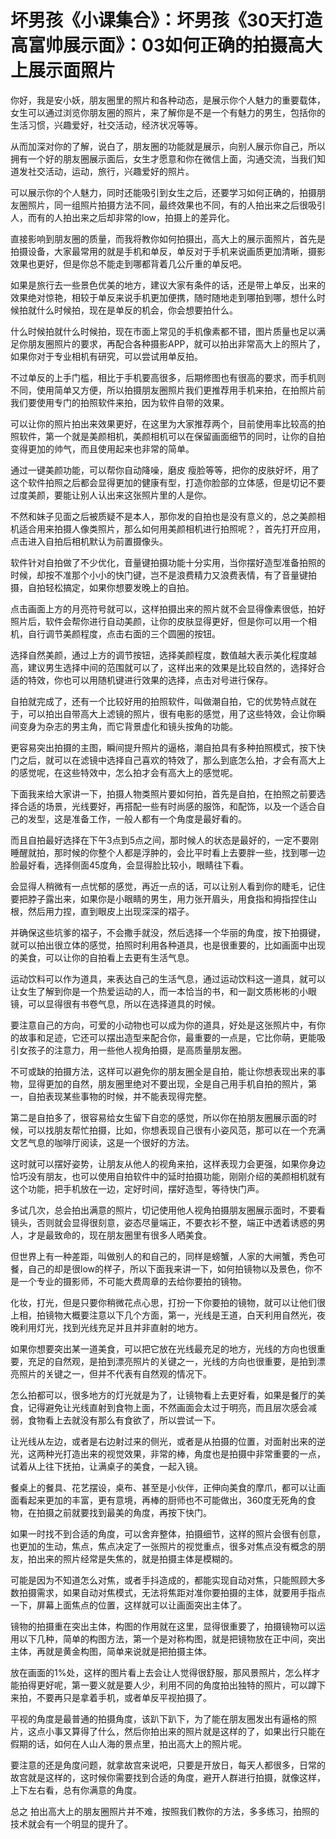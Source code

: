 # 坏男孩《小课集合》：坏男孩《30天打造高富帅展示面》：03如何正确的拍摄高大上展示面照片

你好，我是安小妖，朋友圈里的照片和各种动态，是展示你个人魅力的重要载体，女生可以通过浏览你朋友圈的照片，来了解你是不是一个有魅力的男生，包括你的生活习惯，兴趣爱好，社交活动，经济状况等等。

从而加深对你的了解，说白了，朋友圈的功能就是展示，向别人展示你自己，所以拥有一个好的朋友圈展示面后，女生才愿意和你在微信上面，沟通交流，当我们知道发社交活动，运动，旅行，兴趣爱好的照片。

可以展示你的个人魅力，同时还能吸引到女生之后，还要学习如何正确的，拍摄朋友圈照片，同一组照片拍摄方法不同，最终效果也不同，有的人拍出来之后很吸引人，而有的人拍出来之后却非常的low，拍摄上的差异化。

直接影响到朋友圈的质量，而我将教你如何拍摄出，高大上的展示面照片，首先是拍摄设备，大家最常用的就是手机和单反，单反对于手机来说画质更加清晰，摄影效果也更好，但是你总不能走到哪都背着几公斤重的单反吧。

如果是旅行去一些景色优美的地方，建议大家有条件的话，还是带上单反，出来的效果绝对惊艳，相较于单反来说手机更加便携，随时随地走到哪拍到哪，想什么时候拍就什么时候拍，现在是单反的机会，你会想要拍什么。

什么时候拍就什么时候拍，现在市面上常见的手机像素都不错，图片质量也足以满足你朋友圈照片的要求，再配合各种摄影APP，就可以拍出非常高大上的照片了，如果你对于专业相机有研究，可以尝试用单反拍。

不过单反的上手门槛，相比于手机要高很多，后期修图也有很高的要求，而手机则不同，使用简单又方便，所以拍摄朋友圈照片我们更推荐用手机来拍，在拍照片前我们要使用专门的拍照软件来拍，因为软件自带的效果。

可以让你的照片拍出来效果更好，在这里为大家推荐两个，目前使用率比较高的拍照软件，第一个就是美颜相机，美颜相机可以在保留画面细节的同时，让你的自拍变得更加的帅气，而且使用起来也非常的简单。

通过一键美颜功能，可以帮你自动降噪，磨皮 瘦脸等等，把你的皮肤好坏，用了这个软件拍照之后都会显得更加的健康有型，打造你脸部的立体感，但是切记不要过度美颜，要能让别人认出来这张照片里的人是你。

不然和妹子见面之后被质疑不是本人，那你发的自拍也是没有意义的，总之美颜相机适合用来拍摄人像类照片，那么如何用美颜相机进行拍照呢？，首先打开应用，点击进入自拍后相机默认为前置摄像头。

软件针对自拍做了不少优化，音量键拍摄功能十分实用，当你摆好造型准备拍照的时候，却按不准那个小小的快门键，岂不是浪费精力又浪费表情，有了音量键拍摄，自拍轻松搞定，如果你想要发晚上的自拍。

点击画面上方的月亮符号就可以，这样拍摄出来的照片就不会显得像素很低，拍好照片后，软件会帮你进行自动美颜，让你的皮肤显得更好，但是你可以用一个相机，自行调节美颜程度，点击右面的三个圆圈的按钮。

选择自然美颜，通过上方的调节按钮，选择美颜程度，数值越大表示美化程度越高，建议男生选择中间的范围就可以了，这样出来的效果是比较自然的，选择好合适的特效，你也可以用随机键进行效果的选择，点击对号进行保存。

自拍就完成了，还有一个比较好用的拍照软件，叫做潮自拍，它的优势特点就在于，可以拍出自带高大上滤镜的照片，很有电影的感觉，用了这些特效，会让你瞬间变身为杂志的男主角，而它背景虚化和镜头按角的功能。

更容易突出拍摄的主图，瞬间提升照片的逼格，潮自拍具有多种拍照模式，按下快门之后，就可以在滤镜中选择自己喜欢的特效了，那么到底怎么拍，才会有高大上的感觉呢，在这些特效中，怎么拍才会有高大上的感觉呢。

下面我来给大家讲一下，拍摄人物类照片要如何拍，首先是自拍，在拍照之前要选择合适的场景，光线要好，再搭配一些有时尚感的服饰，和配饰，以及一个适合自己的发型，这是准备工作，一般人都有一个角度是最好看的。

而且自拍最好选择在下午3点到5点之间，那时候人的状态是最好的，一定不要刚睡醒就拍，那时候的你整个人都是浮肿的，会比平时看上去要胖一些，找到哪一边脸最好看，选择侧面45度角，会显得脸比较小，眼睛往下看。

会显得人稍微有一点忧郁的感觉，再近一点的话，可以让别人看到你的睫毛，记住要把脖子露出来，如果你是小眼睛的男生，用力张开眉头，用食指和拇指捏住山根，然后用力捏，直到眼皮上出现深深的褶子。

并确保这些坑爹的褶子，不会撒手就没，然后选择一个华丽的角度，按下拍摄键，就可以拍出很立体的感觉，拍照时利用各种道具，也是很重要的，比如画面中出现的美食，可以让你的自拍看上去更有生活气息。

运动饮料可以作为道具，来表达自己的生活气息，通过运动饮料这一道具，就可以让女生了解到你是一个热爱运动的人，而一本恰当的书，和一副文质彬彬的小眼镜，可以显得很有书卷气息，所以在选择道具的时候。

要注意自己的方向，可爱的小动物也可以成为你的道具，好处是这张照片中，有你的故事和足迹，它还可以摆出造型来配合你，最重要的一点是，它比你萌，更能吸引女孩子的注意力，用一些他人视角拍摄，是高质量朋友圈。

不可或缺的拍摄方法，这样可以避免你的朋友圈全是自拍，能让你想表现出来的事物，显得更加的自然，朋友圈里绝对不要出现，全是自己用手机自拍的照片，第一，自拍表现某些事物的时候，并不能表现得完整。

第二是自拍多了，很容易给女生留下自恋的感觉，所以你在拍朋友圈展示面的时候，可以找朋友帮忙拍摄，比如，你想表现自己很有小姿风范，那可以在一个充满文艺气息的咖啡厅阅读，这是一个很好的方法。

这时就可以摆好姿势，让朋友从他人的视角来拍，这样表现力会更强，如果你身边恰巧没有朋友，也可以使用自拍软件中的延时拍摄功能，刚刚介绍的美颜相机就有这个功能，把手机放在一边，定好时间，摆好造型，等待快门声。

多试几次，总会拍出满意的照片，切记使用他人视角拍摄朋友圈展示面时，不要看镜头，否则就会显得很刻意，姿态尽量端正，不要衣衫不整，端正中透着诱惑的男人，才是最致命的，现在朋友圈里有很多人晒美食。

但世界上有一种差距，叫做别人的和自己的，同样是螃蟹，人家的大闸蟹，秀色可餐，自己的却是很low的样子，所以下面我来讲一下，如何拍镜物以及景色，你不是一个专业的摄影师，不可能大费周章的去给你要拍的镜物。

化妆，打光，但是只要你稍微花点心思，打扮一下你要拍的镜物，就可以让他们很上相，拍镜物大概要注意以下几个方面，第一，光线是王道，白天利用自然光，夜晚利用灯光，找到光线充足并且并非直射的地方。

如果你想要突出某一道美食，可以把它放在光线最充足的地方，光线的方向也很重要，充足的自然观，是拍到漂亮照片的关键之一，光线的方向也很重要，是拍到漂亮照片的关键之一，但并不代表有自然观的情况下。

怎么拍都可以，很多地方的灯光就是为了，让镜物看上去更好看，如果是餐厅的美食，记得避免让光线直射到食物上面，不然画面会太过于明亮，而且层次感会减弱，食物看上去就没有那么有食欲了，所以尝试一下。

让光线从左边，或者是右边射过来的侧光，或者是从拍摄的位置，对面射出来的逆光，这两种光打造出来的视觉效果，非常的棒，角度也是拍摄中非常重要的一点，试着从上往下抚拍，让满桌子的美食，一起入镜。

餐桌上的餐具、花艺摆设，桌布、甚至是小伙伴，正伸向美食的摩爪，都可以让画面看起来更加的丰富，更有意境，再棒的厨师也不可能做出，360度无死角的食物，在拍摄之前就要找到最美的角度，再按下快门。

如果一时找不到合适的角度，可以舍弃整体，拍摄细节，这样的照片会很有创意，也更加的生动，焦点，焦点决定了一张照片的视觉重点，很多对焦点没有概念的朋友，拍出来的照片经常是失焦的，就是拍摄主体是模糊的。

可能是因为不知道怎么对焦，或者手抖造成的，都能实现自动对焦，只能照顾大多数拍摄需求，如果自动对焦模式，无法将焦距对准你要拍摄的主体，就要用手指点一下，屏幕上面焦点的位置，这样就可以让画面突出主体了。

镜物的拍摄重在突出主体，构图的作用就在这里，显得很重要了，拍摄镜物可以运用以下几种，简单的构图方法，第一个是对称构图，就是把镜物放在正中间，突出主体，再就是黄金构图，简单来说就是把拍摄主体。

放在画面的1%处，这样的图片看上去会让人觉得很舒服，那风景照片，怎么样才能拍得更好呢，第一要义就是要人少，利用不同的角度拍出独特的照片，可以蹲下来拍，不要再只是拿着手机，或者单反平视拍摄了。

平视的角度是最普通的拍摄角度，该趴下趴下，为了能在朋友圈发出有逼格的照片，这点小事又算得了什么，然后你拍出来的照片就是这样的了，如果出行只能在假期的话，如何在人山人海的景点里，拍出高大上的照片呢。

要注意的还是角度问题，就拿故宫来说吧，只要是开放日，每天人都很多，日常的故宫就是这样的，这时候你需要找到合适的角度，避开人群进行拍摄，就像这样，上下左右看，总有你满意的角度。

总之 拍出高大上的朋友圈照片并不难，按照我们教你的方法，多多练习，拍照的技术就会有一个明显的提升了。